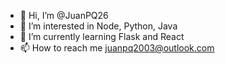 - 👋 Hi, I’m @JuanPQ26
- 👀 I’m interested in Node, Python, Java
- 🌱 I’m currently learning Flask and React
- 📫 How to reach me juanpq2003@outlook.com

<!---
JuanPQ26/JuanPQ26 is a ✨ special ✨ repository because its `README.md` (this file) appears on your GitHub profile.
You can click the Preview link to take a look at your changes.
--->
